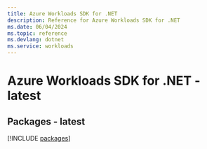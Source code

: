 ```yaml
---
title: Azure Workloads SDK for .NET
description: Reference for Azure Workloads SDK for .NET
ms.date: 06/04/2024
ms.topic: reference
ms.devlang: dotnet
ms.service: workloads
---
```

# Azure Workloads SDK for .NET - latest
## Packages - latest
[!INCLUDE [packages](workloads-index.md)]